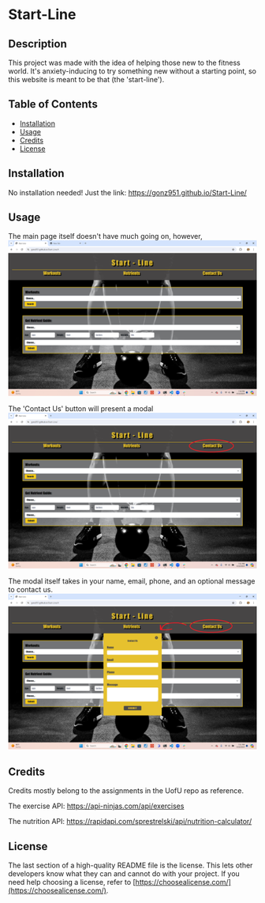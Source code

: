 # Start-Line

## Description

This project was made with the idea of helping those new to the fitness world. It's anxiety-inducing to try something new without a starting point, so this website is meant to be that (the 'start-line'). 

## Table of Contents

- [Installation](#installation)
- [Usage](#usage)
- [Credits](#credits)
- [License](#license)

## Installation

No installation needed! Just the link: https://gonz951.github.io/Start-Line/

## Usage

The main page itself doesn't have much going on, however,
![main page](assets/images/Screenshot%20(21).png)

The 'Contact Us' button will present a modal
![contact button](assets/images/contact-screenshot1.png)

The modal itself takes in your name, email, phone, and an optional message to contact us. 
![contact modal](assets/images/contact-screenshot2.png)


## Credits

Credits mostly belong to the assignments in the UofU repo as reference. 

The exercise API: https://api-ninjas.com/api/exercises

The nutrition API: https://rapidapi.com/sprestrelski/api/nutrition-calculator/

## License

The last section of a high-quality README file is the license. This lets other developers know what they can and cannot do with your project. If you need help choosing a license, refer to [https://choosealicense.com/](https://choosealicense.com/).
